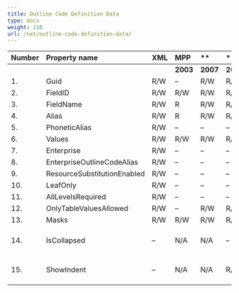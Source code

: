 ```yaml
---
title: Outline Code Definition Data
type: docs
weight: 110
url: /net/outline-code-definition-data/
---
```


|**Number** |**Property name** |**XML** |**MPP** |** |** |** |**Comments** |
| :- | :- | :- | :- | :- | :- | :- | :- |
| | | |**2003** |**2007** |**2010** |**2013** | |
|1. |Guid |R/W |– |R/W |R/W |R/W | |
|2. |FieldID |R/W |R/W |R/W |R/W | | |
|3. |FieldName |R/W |R |R/W |R/W | | |
|4. |Alias |R/W |R |R/W |R/W | | |
|5. |PhoneticAlias |R/W |– |– |– | | |
|6. |Values |R/W |R/W |R/W |R/W | | |
|7. |Enterprise |R/W |– |– |– | | |
|8. |EnterpriseOutlineCodeAlias |R/W |– |– |– | | |
|9. |ResourceSubstitutionEnabled |R/W |– |– |– | | |
|10. |LeafOnly |R/W |– |– |– | | |
|11. |AllLevelsRequired |R/W |– |– |– | | |
|12. |OnlyTableValuesAllowed |R/W |– |R/W |R/W |R/W | |
|13. |Masks |R/W |R/W |R/W |R/W |R/W | |
|14. |IsCollapsed |– |N/A |N/A |– | |New for MSP 2010 field |
|15. |ShowIndent |– |N/A |N/A |R/W |R//W |New for MSP 2010 field |

